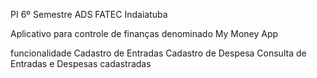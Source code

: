 PI 6º Semestre ADS FATEC Indaiatuba

Aplicativo para controle de finanças denominado My Money App

funcionalidade
Cadastro de Entradas
Cadastro de Despesa
Consulta de Entradas e Despesas cadastradas
